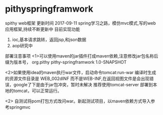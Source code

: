 # pithyspringframwork
spithy web框架 更新时间 2017-09-11
spring学习之路，模仿mvc模式,写的web应用框架,持续不断更新中
目前实现功能
1. ioc,基本请求跳转，返回jsp,和json数据
2. aop研究中

部署注意事项
<1>可以使用maven的jar插件打成maven依赖,注意修改jar包名称后缀为版本号，
<dependency>
      <groupId>org.pithy</groupId>
      <artifactId>pithy-springframwork</artifactId>
      <version>1.0-SNAPSHOT</version>
</dependency>

<2>如果使用idea的maven执行war文件，启动命令tomcat:run-war 编译时生成的资源文件目录是
WEB_002dINF 而不是WEB-INF,在返回视图文件是会出现错误，google了下是由于jar包冲突，暂时未解决
推荐使用tomcat-server 部署到本地的tomcat，可以正常运行。

<2> 自测试将pom打包方式改问war。新起测试项目，以maven依赖方式导入参考springmvc


